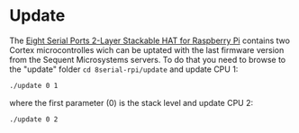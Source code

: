 # Update

The [Eight Serial Ports 2-Layer Stackable HAT for Raspberry Pi](https://sequentmicrosystems.com/products/eight-raspberry-pi-serial-ports) contains two Cortex microcontrolles wich can be uptated with the last firmware version from the Sequent Microsystems servers.
To do that you need to browse to the "update" folder ```cd 8serial-rpi/update``` and update CPU 1:
```bash
./update 0 1
```
where the first parameter (0) is the stack level and update CPU 2:
```bash
./update 0 2
```

